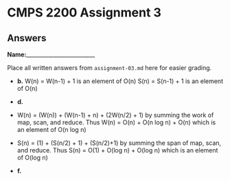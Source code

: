 # CMPS 2200 Assignment 3
## Answers

**Name:**_________________________


Place all written answers from `assignment-03.md` here for easier grading.






- **b.**
W(n) = W(n-1) + 1 is an element of O(n)
S(n) = S(n-1) + 1 is an element of O(n)



- **d.**
- W(n) = (W(n)) + (W(n-1) + n) + (2W(n/2) + 1) by summing the work of map, scan, and reduce. Thus W(n) = O(n) + O(n log n) + O(n) which is an element of O(n log n)
- S(n) = (1) + (S(n/2) + 1) + (S(n/2)+1) by summing the span of map, scan, and reduce. Thus S(n) = O(1) + O(log n) + O(log n) which is an element of O(log n)





- **f.**
